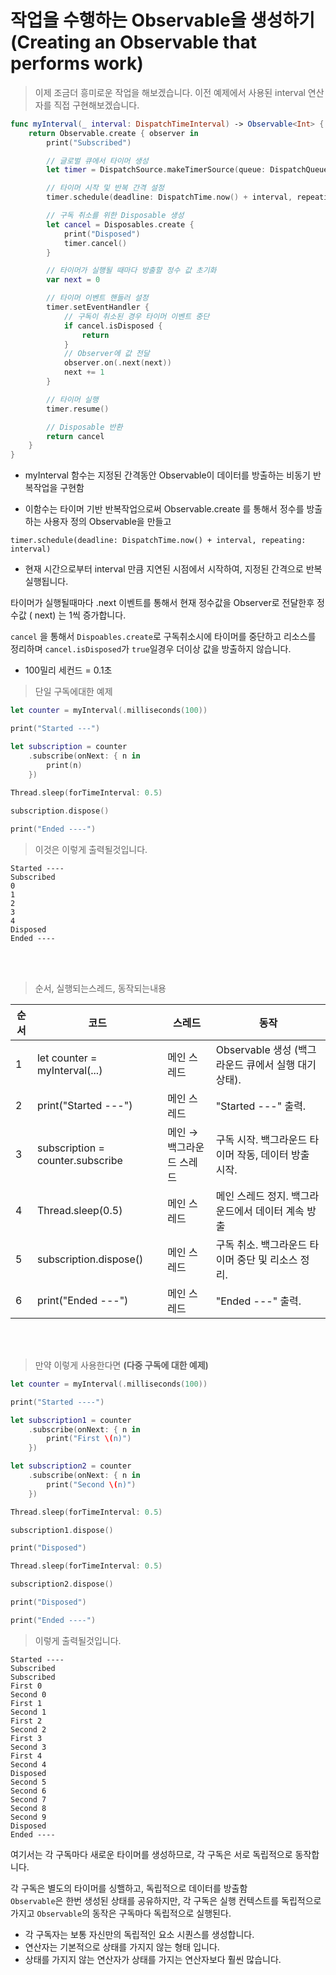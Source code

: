 # 작업을 수행하는 Observable을 생성하기(Creating an Observable that performs work)

> 이제 조금더 흥미로운 작업을 해보겠습니다. 이전 예제에서 사용된 interval 연산자를 직접 구현해보겠습니다.

```swift
func myInterval(_ interval: DispatchTimeInterval) -> Observable<Int> {
    return Observable.create { observer in
        print("Subscribed")

        // 글로벌 큐에서 타이머 생성
        let timer = DispatchSource.makeTimerSource(queue: DispatchQueue.global())

        // 타이머 시작 및 반복 간격 설정
        timer.schedule(deadline: DispatchTime.now() + interval, repeating: interval)

        // 구독 취소를 위한 Disposable 생성
        let cancel = Disposables.create {
            print("Disposed")
            timer.cancel()
        }

        // 타이머가 실행될 때마다 방출할 정수 값 초기화
        var next = 0

        // 타이머 이벤트 핸들러 설정
        timer.setEventHandler {
            // 구독이 취소된 경우 타이머 이벤트 중단
            if cancel.isDisposed {
                return
            }
            // Observer에 값 전달
            observer.on(.next(next))
            next += 1
        }

        // 타이머 실행
        timer.resume()

        // Disposable 반환
        return cancel
    }
}
```
- myInterval 함수는 지정된 간격동안 Observable이 데이터를 방출하는 비동기 반복작업을 구현함 
  
- 이함수는 타이머 기반 반복작업으로써 Observable.create 를 통해서 정수를 방출하는 사용자 정의 Observable을 만들고 

`timer.schedule(deadline: DispatchTime.now() + interval, repeating: interval)`
- 현재 시간으로부터 interval 만큼 지연된 시점에서 시작하여, 지정된 간격으로 반복 실행됩니다.


타이머가 실행될때마다 .next 이벤트를 통해서 현재 정수값을 Observer로 전달한후 정수값 ( next) 는 
1씩 증가합니다. 

`cancel` 을 통해서 `Dispoables.create`로 구독취소시에 타이머를 중단하고 리소스를 정리하며 
`cancel.isDisposed`가 `true`일경우 더이상 값을 방출하지 않습니다. 


- 100밀리 세컨드 = 0.1초 

> 단일 구독에대한 예제
```swift
let counter = myInterval(.milliseconds(100))

print("Started ---")

let subscription = counter
	.subscribe(onNext: { n in 
		print(n)
	})
	
Thread.sleep(forTimeInterval: 0.5)

subscription.dispose()

print("Ended ----")
```

> 이것은 이렇게 출력될것입니다.
```
Started ----
Subscribed
0
1
2
3
4
Disposed
Ended ----
```
</br>
</br>

> 순서, 실행되는스레드, 동작되는내용

| 순서  | 코드                               | 스레드            | 동작                                  |
| --- | -------------------------------- | -------------- | ----------------------------------- |
| 1   | let counter = myInterval(...)    | 메인 스레드         | Observable 생성 (백그라운드 큐에서 실행 대기 상태). |
| 2   | print("Started ---")             | 메인 스레드         | "Started ---" 출력.                   |
| 3   | subscription = counter.subscribe | 메인 → 백그라운드 스레드 | 구독 시작. 백그라운드 타이머 작동, 데이터 방출 시작.     |
| 4   | Thread.sleep(0.5)                | 메인 스레드         | 메인 스레드 정지. 백그라운드에서 데이터 계속 방출        |
| 5   | subscription.dispose()           | 메인 스레드         | 구독 취소. 백그라운드 타이머 중단 및 리소스 정리.       |
| 6   | print("Ended ---")               | 메인 스레드         | "Ended ---" 출력.                     |

</br>
</br>

> 만약 이렇게 사용한다면  **(다중 구독에 대한 예제)**

```swift
let counter = myInterval(.milliseconds(100))

print("Started ----")

let subscription1 = counter
    .subscribe(onNext: { n in
        print("First \(n)")
    })

let subscription2 = counter
    .subscribe(onNext: { n in
        print("Second \(n)")
    })

Thread.sleep(forTimeInterval: 0.5)

subscription1.dispose()

print("Disposed")

Thread.sleep(forTimeInterval: 0.5)

subscription2.dispose()

print("Disposed")

print("Ended ----")
```
>이렇게 출력될것입니다.
```
Started ----
Subscribed
Subscribed
First 0
Second 0
First 1
Second 1
First 2
Second 2
First 3
Second 3
First 4
Second 4
Disposed
Second 5
Second 6
Second 7
Second 8
Second 9
Disposed
Ended ----
```

여기서는 각 구독마다 새로운 타이머를 생성하므로, 각 구독은 서로 독립적으로 동작합니다.  

각 구독은 별도의 타이머를 싱핼하고, 독립적으로 데이터를 방출함  
`Observable`은 한번 생성된 상태를 공유하지만, 각 구독은 실행 컨텍스트를 독립적으로 가지고 `Observable`의 동작은 구독마다 독립적으로 실행된다. 

- 각 구독자는 보통 자신만의 독립적인 요소 시퀀스를 생성합니다.
- 연산자는 기본적으로 상태를 가지지 않는 형태 입니다.
- 상태를 가지지 않는 연산자가 상태를 가지는 연산자보다 훨씬 많습니다.



